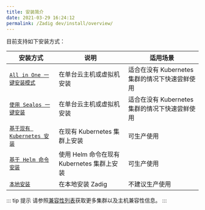 ```yaml
---
title: 安装简介
date: 2021-03-29 16:24:12
permalink: /Zadig dev/install/overview/
---
```


目前支持如下安装方式：

| 安装方式 | 说明 | 适用场景 |
|-------- | ---- |--------|
| [`All in One 一键安装模式`](/Zadig%20dev/install/all-in-one/) | 在单台云主机或虚拟机安装 | 适合在没有 Kubernetes 集群的情况下快速尝鲜使用 |
| [`使用 Sealos 一键安装`](/Zadig%20dev/install/all-in-one-sealos/) | 在单台云主机或虚拟机安装 | 适合在没有 Kubernetes 集群的情况下快速尝鲜使用 |
| [`基于现有 Kubernetes 安装`](/Zadig%20dev/install/install-on-k8s/) | 在现有 Kubernetes 集群上安装 | 可生产使用 |
| [`基于 Helm 命令安装`](/Zadig%20dev/install/helm-deploy/) | 使用 Helm 命令在现有 Kubernetes 集群上安装  | 可生产使用 |
| [`本地安装`](/Zadig%20dev/install/install-on-local-k8s/) | 在本地安装 Zadig  | 不建议生产使用 |

::: tip 提示
请参照[兼容性列表](/Zadig%20dev/pages/compatibility)获取更多集群以及主机兼容性信息。
:::
